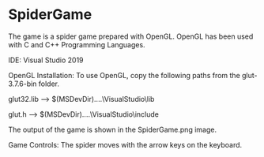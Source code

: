 # SpiderGame
The game is a spider game prepared with OpenGL. OpenGL has been used with C and C++ Programming Languages.

IDE: Visual Studio 2019

OpenGL Installation: To use OpenGL, copy the following paths from the glut-3.7.6-bin folder.

glut32.lib --> $(MSDevDir)....\VisualStudio\lib

glut.h --> $(MSDevDir)....\VisualStudio\include

The output of the game is shown in the SpiderGame.png image.

Game Controls: The spider moves with the arrow keys on the keyboard.